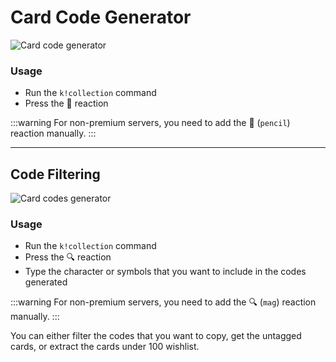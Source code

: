# Card Code Generator

![Card code generator](/img/features/codes.png)

### Usage
- Run the `k!collection` command
- Press the 📝 reaction​​

:::warning
For non-premium servers, you need to add the 📝 (<code>pencil</code>) reaction manually.
:::

---
## Code Filtering

![Card codes generator](/img/features/filter.png)

### Usage
- Run the `k!collection` command
- Press the 🔍 reaction
- Type the character or symbols that you want to include in the codes generated​​

:::warning
For non-premium servers, you need to add the 🔍 (<code>mag</code>) reaction manually.
:::

You can either filter the codes that you want to copy, get the untagged cards, or extract the cards under 100 wishlist.
